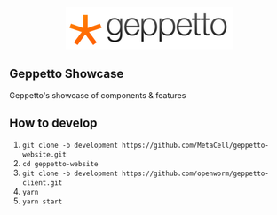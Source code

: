 <p align="center">
  <img src="https://github.com/tarelli/bucket/blob/master/geppetto%20logo.png?raw=true" alt="Geppetto logo"/>
</p>


## Geppetto Showcase

Geppetto's showcase of components & features

## How to develop

1. `git clone -b development https://github.com/MetaCell/geppetto-website.git`
2. `cd geppetto-website`
3. `git clone -b development https://github.com/openworm/geppetto-client.git`
4. `yarn`
5. `yarn start`
